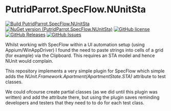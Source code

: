 # PutridParrot.SpecFlow.NUnitSta


[![Build PutridParrot.SpecFlow.NUnitSta](https://github.com/putridparrot/PutridParrot.SpecFlow.NUnitSta/actions/workflows/dotnet-core.yml/badge.svg)](https://github.com/putridparrot/PutridParrot.SpecFlow.NUnitSta/actions/workflows/build.yml)
[![NuGet version (PutridParrot.SpecFlow.NUnitSta)](https://img.shields.io/nuget/v/PutridParrot.SpecFlow.NUnitSta.svg?style=flat-square)](https://www.nuget.org/packages/PutridParrot.SpecFlow.NUnitSta/)
[![GitHub license](https://img.shields.io/badge/license-MIT-blue.svg)](https://github.com/putridparrot/PutridParrot.SpecFlow.NUnitSta/blob/master/LICENSE.md)
[![GitHub Releases](https://img.shields.io/github/release/putridparrot/PutridParrot.SpecFlow.NUnitSta.svg)](https://github.com/putridparrot/PutridParrot.SpecFlow.NUnitSta/releases)
[![GitHub Issues](https://img.shields.io/github/issues/putridparrot/PutridParrot.SpecFlow.NUnitSta.svg)](https://github.com/putridparrot/PutridParrot.SpecFlow.NUnitSta/issues)


Whilst working with SpecFlow within a UI automation setup (using Appium/WinAppDriver) I found the need to paste strings into cells of a grid (for example) via the Clipboard. This requires an STA model and hence NUnit would complain.

This repository implements a very simple plugin for SpecFlow which simple adds the _NUnit.Framework.Apartment(ApartmentState.STA)_ attribute to test classes.

We could ofcourse create partial classes (as we did until this plugin was written) and add the attribute there, but using the plugin saves reminding developers and testers that they need to to do for each test class.
